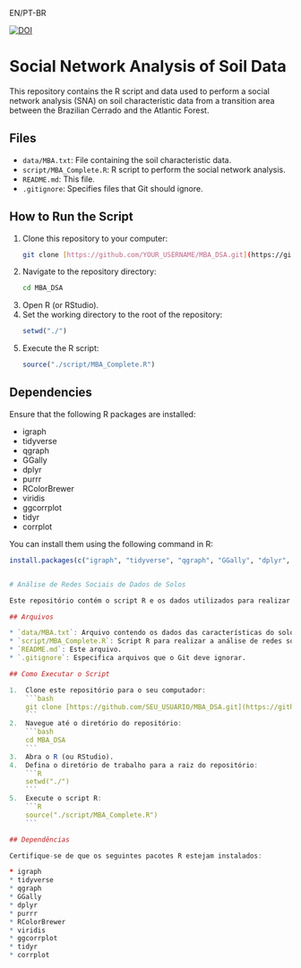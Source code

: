 EN/PT-BR

[![DOI](https://zenodo.org/badge/962818443.svg)](https://doi.org/10.5281/zenodo.15182283)

# Social Network Analysis of Soil Data

This repository contains the R script and data used to perform a social network analysis (SNA) on soil characteristic data from a transition area between the Brazilian Cerrado and the Atlantic Forest.

## Files

* `data/MBA.txt`: File containing the soil characteristic data.
* `script/MBA_Complete.R`: R script to perform the social network analysis.
* `README.md`: This file.
* `.gitignore`: Specifies files that Git should ignore.

## How to Run the Script

1.  Clone this repository to your computer:
    ```bash
    git clone [https://github.com/YOUR_USERNAME/MBA_DSA.git](https://github.com/YOUR_USERNAME/MBA_DSA.git)
    ```
2.  Navigate to the repository directory:
    ```bash
    cd MBA_DSA
    ```
3.  Open R (or RStudio).
4.  Set the working directory to the root of the repository:
    ```R
    setwd("./")
    ```
5.  Execute the R script:
    ```R
    source("./script/MBA_Complete.R")
    ```

## Dependencies

Ensure that the following R packages are installed:

* igraph
* tidyverse
* qgraph
* GGally
* dplyr
* purrr
* RColorBrewer
* viridis
* ggcorrplot
* tidyr
* corrplot

You can install them using the following command in R:

```R
install.packages(c("igraph", "tidyverse", "qgraph", "GGally", "dplyr", "purrr", "RColorBrewer", "viridis", "ggcorrplot", "tidyr", "corrplot"))


# Análise de Redes Sociais de Dados de Solos

Este repositório contém o script R e os dados utilizados para realizar uma análise de redes sociais (SNA) em dados de características do solo de uma área de transição entre Cerrado e Mata Atlântica.

## Arquivos

* `data/MBA.txt`: Arquivo contendo os dados das características do solo.
* `script/MBA_Complete.R`: Script R para realizar a análise de redes sociais.
* `README.md`: Este arquivo.
* `.gitignore`: Especifica arquivos que o Git deve ignorar.

## Como Executar o Script

1.  Clone este repositório para o seu computador:
    ```bash
    git clone [https://github.com/SEU_USUARIO/MBA_DSA.git](https://github.com/SEU_USUARIO/MBA_DSA.git)
    ```
2.  Navegue até o diretório do repositório:
    ```bash
    cd MBA_DSA
    ```
3.  Abra o R (ou RStudio).
4.  Defina o diretório de trabalho para a raiz do repositório:
    ```R
    setwd("./")
    ```
5.  Execute o script R:
    ```R
    source("./script/MBA_Complete.R")
    ```

## Dependências

Certifique-se de que os seguintes pacotes R estejam instalados:

* igraph
* tidyverse
* qgraph
* GGally
* dplyr
* purrr
* RColorBrewer
* viridis
* ggcorrplot
* tidyr
* corrplot
